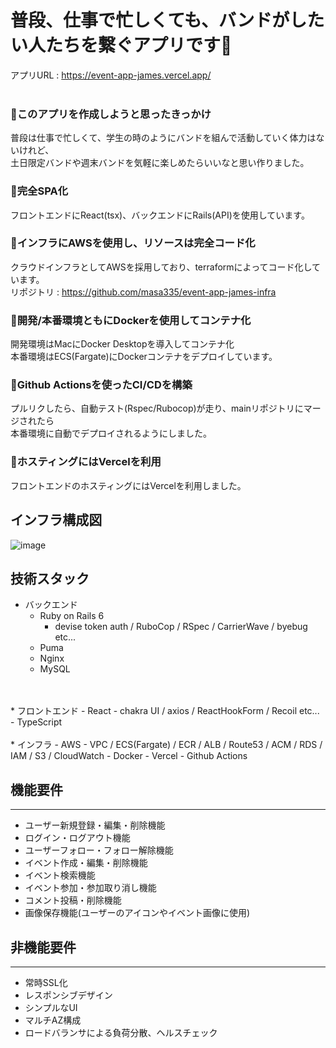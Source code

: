 # 普段、仕事で忙しくても、バンドがしたい人たちを繋ぐアプリです🎸

  アプリURL : https://event-app-james.vercel.app/
<br>
<br>
### 📌**このアプリを作成しようと思ったきっかけ**
  普段は仕事で忙しくて、学生の時のようにバンドを組んで活動していく体力はないけれど、  
  土日限定バンドや週末バンドを気軽に楽しめたらいいなと思い作りました。

### 📌**完全SPA化**
  フロントエンドにReact(tsx)、バックエンドにRails(API)を使用しています。

### 📌**インフラにAWSを使用し、リソースは完全コード化**
  クラウドインフラとしてAWSを採用しており、terraformによってコード化しています。  
  リポジトリ : https://github.com/masa335/event-app-james-infra

### 📌**開発/本番環境ともにDockerを使用してコンテナ化**
  開発環境はMacにDocker Desktopを導入してコンテナ化  
  本番環境はECS(Fargate)にDockerコンテナをデプロイしています。

### 📌**Github Actionsを使ったCI/CDを構築**
  プルリクしたら、自動テスト(Rspec/Rubocop)が走り、mainリポジトリにマージされたら  
  本番環境に自動でデプロイされるようにしました。

### 📌**ホスティングにはVercelを利用**
  フロントエンドのホスティングにはVercelを利用しました。

## インフラ構成図
![image](https://user-images.githubusercontent.com/26037696/136884405-d38d52c3-9565-473c-a915-a2a1c84801c4.png)

## 技術スタック
  * バックエンド  
    - Ruby on Rails 6  
      - devise token auth / RuboCop / RSpec / CarrierWave / byebug etc...
    - Puma
    - Nginx
    - MySQL
<br>
<br>
  * フロントエンド  
    - React  
      - chakra UI / axios / ReactHookForm / Recoil etc...
    - TypeScript
<br>
<br>
  * インフラ  
    - AWS  
      - VPC / ECS(Fargate) / ECR / ALB / Route53 / ACM / RDS / IAM / S3 / CloudWatch
    - Docker
    - Vercel
    - Github Actions

## 機能要件
***
* ユーザー新規登録・編集・削除機能
* ログイン・ログアウト機能
* ユーザーフォロー・フォロー解除機能
* イベント作成・編集・削除機能
* イベント検索機能
* イベント参加・参加取り消し機能
* コメント投稿・削除機能
* 画像保存機能(ユーザーのアイコンやイベント画像に使用)

## 非機能要件
***
* 常時SSL化
* レスポンシブデザイン
* シンプルなUI
* マルチAZ構成
* ロードバランサによる負荷分散、ヘルスチェック
